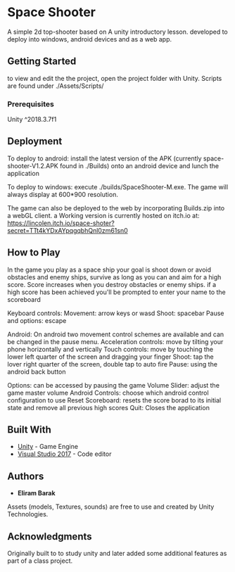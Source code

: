 # Space Shooter

A simple 2d top-shooter based on A unity introductory lesson. developed to deploy into windows, android devices and as a web app.

## Getting Started
to view and edit the the project, open the project folder with Unity.
Scripts are found under ./Assets/Scripts/

### Prerequisites
Unity ^2018.3.7f1


## Deployment
To deploy to android: install the latest version of the APK (currently space-shooter-V1.2.APK found in ./Builds) onto an android device and lunch the application

To deploy to windows: execute ./builds/SpaceShooter-M.exe. The game will always display at 600*900 resolution.

The game can also be deployed to the web by incorporating Builds.zip into a webGL client. a Working version is currently hosted on itch.io at:  https://lincolen.itch.io/space-shoter?secret=TTt4kYDxAYpqgqbhQnl0zm61sn0

## How to Play
In the game you play as a space ship your goal is shoot down or avoid obstacles and enemy ships, survive as long as you can and aim for a high score.
Score increases when you destroy obstacles or enemy ships. if a high score has been achieved you'll be prompted to enter your name to the scoreboard

Keyboard controls:
Movement: arrow keys or wasd
Shoot: spacebar
Pause and options: escape

Android:
On android two movement control schemes are available and can be changed in the pause menu.
Acceleration controls: move by tilting your phone horizontally and vertically
Touch controls:        move by touching the lower left quarter of the screen and dragging your finger
Shoot:                 tap the lover right quarter of the screen, double tap to auto fire
Pause:                 using the android back button

Options: can be accessed by pausing the game
Volume Slider: adjust the game master volume
Android Controls: choose which android control configuration to use
Reset Scoreboard: resets the score borad to its initial state and remove all previous high scores
Quit: Closes the application

## Built With
* [Unity](https://unity.com/) - Game Engine
* [Visual Studio 2017](https://visualstudio.microsoft.com/) - Code editor
 
## Authors
* **Eliram Barak** 

Assets (models, Textures, sounds) are free to use and created by Unity Technologies.


## Acknowledgments

Originally built to to study unity and later added some additional features as part of a class project.
